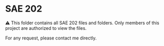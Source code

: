 # SAE 202
⚠️ This folder contains all SAE 202 files and folders. Only members of this project are authorized to view the files.  

For any request, please contact me directly.
